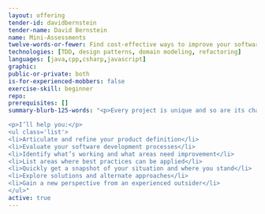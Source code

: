 ```yaml
---
layout: offering
tender-id: davidbernstein
tender-name: David Bernstein
name: Mini-Assessments
twelve-words-or-fewer: Find cost-effective ways to improve your software development processes.
technologies: [TDD, design patterns, domain modeling, refactoring]
languages: [java,cpp,csharp,javascript]
graphic:
public-or-private: both
is-for-experienced-mobbers: false
exercise-skill: beginner
repo:
prerequisites: []
summary-blurb-125-words: "<p>Every project is unique and so are its challenges. Through online interviews, questionnaires, and conversations I can provide you an ad hoc assessment of your software development process and/or project along with recommendations for improvement prioritized by the value that you’ll receive right away. This is a guided conversation from one to two hours.</p>

<p>I’ll help you:</p>
<ul class='list'>
<li>Articulate and refine your product definition</li>
<li>Evaluate your software development processes</li>
<li>Identify what’s working and what areas need improvement</li>
<li>List areas where best practices can be applied</li>
<li>Quickly get a snapshot of your situation and where you stand</li>
<li>Explore solutions and alternate approaches</li>
<li>Gain a new perspective from an experienced outsider</li>
</ul>"
active: true
---
```

